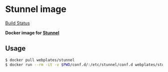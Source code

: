 # Stunnel image

[Build Status](https://img.shields.io/badge/version-0.53-blue.svg?style=flat-square)

**Docker image for [Stunnel](https://www.stunnel.org/)**

## Usage

```bash
$ docker pull webplates/stunnel
$ docker run --rm -it -v $PWD/conf.d/:/etc/stunnel/conf.d webplates/stunnel
```
